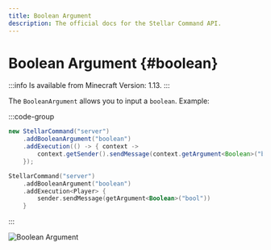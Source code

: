 ```yaml
---
title: Boolean Argument
description: The official docs for the Stellar Command API.
---
```


# Boolean Argument {#boolean}

:::info
Is available from Minecraft Version: 1.13.
:::

The `BooleanArgument` allows you to input a `boolean`. Example:

:::code-group
```Java
new StellarCommand("server")
    .addBooleanArgument("boolean")
    .addExecution(() -> { context ->
        context.getSender().sendMessage(context.getArgument<Boolean>("bool"));
    });
```
```Kotlin
StellarCommand("server")
    .addBooleanArgument("boolean")
    .addExecution<Player> {
        sender.sendMessage(getArgument<Boolean>("bool"))
    }
```
:::

![Boolean Argument](https://cdn.lutto.dev/stellar/gifs/basic/boolean.gif)